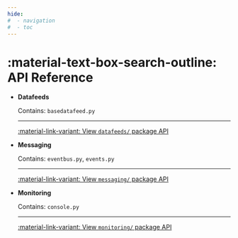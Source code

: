 ```yaml
---
hide:
#  - navigation
#  - toc
---
```


# :material-text-box-search-outline: **API** Reference

<div class="grid cards" markdown>


-   __Datafeeds__&nbsp;&nbsp;

    Contains: `basedatafeed.py`

    ---

    [:material-link-variant: View `datafeeds/` package API](datafeeds/basedatafeed.md)

-   __Messaging__&nbsp;&nbsp;

    Contains: `eventbus.py`, `events.py`

    ---

    [:material-link-variant: View `messaging/` package API](messaging/eventbus.md)

-   __Monitoring__&nbsp;&nbsp;

    Contains: `console.py`

    ---

    [:material-link-variant: View `monitoring/` package API](monitoring/console.md)

</div>
